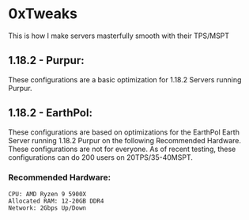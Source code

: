 # 0xTweaks
This is how I make servers masterfully smooth with their TPS/MSPT

## 1.18.2 - Purpur:
These configurations are a basic optimization for 1.18.2 Servers running Purpur.

## 1.18.2 - EarthPol:
These configurations are based on optimizations for the EarthPol Earth Server running 1.18.2 Purpur on the following Recommended Hardware. These configurations are not for everyone. As of recent testing, these configurations can do 200 users on 20TPS/35-40MSPT.
### Recommended Hardware:
```
CPU: AMD Ryzen 9 5900X
Allocated RAM: 12-20GB DDR4
Network: 2Gbps Up/Down
```
